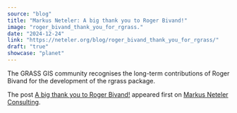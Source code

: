 ```yaml
---
source: "blog"
title: "Markus Neteler: A big thank you to Roger Bivand!"
image: "roger_bivand_thank_you_for_rgrass."
date: "2024-12-24"
link: "https://neteler.org/blog/roger_bivand_thank_you_for_rgrass/"
draft: "true"
showcase: "planet"
---
```


<p>The GRASS GIS community recognises the long-term contributions of Roger Bivand for the development of the rgrass package.</p>
<p>The post <a href="https://neteler.org/blog/roger_bivand_thank_you_for_rgrass/">A big thank you to Roger Bivand!</a> appeared first on <a href="https://neteler.org">Markus Neteler Consulting</a>.</p>
